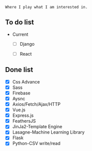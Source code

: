 ```
Where I play what I am interested in.
```
## To do list
- Current
  - [ ] Django
  - [ ] React


## Done list
  - [x] Css Advance
  - [x] Sass
  - [x] Firebase
  - [x] Aysnc
  - [x] Axios/Fetch/Ajax/HTTP
  - [x] Vue.js
  - [x] Express.js
  - [x] FeathersJS
  - [x] JinJa2-Template Engine
  - [x] Lasagne-Machine Learning Library
  - [x] Flask
  - [x] Python-CSV write/read
